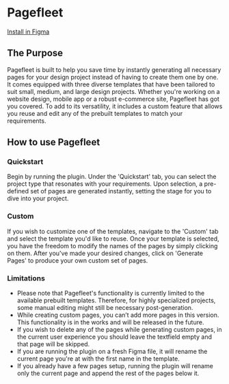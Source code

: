 # Pagefleet

[Install in Figma](https://www.figma.com/community/plugin/1243840737950472379)

## The Purpose
Pagefleet is built to help you save time by instantly generating all necessary pages for your design project instead of having to create them one by one. It comes equipped with three diverse templates that have been tailored to suit small, medium, and large design projects. Whether you're working on a website design, mobile app or a robust e-commerce site, Pagefleet has got you covered. To add to its versatility, it includes a custom feature that allows you reuse and edit any of the prebuilt templates to match your requirements.



## How to use Pagefleet

### Quickstart

Begin by running the plugin. Under the 'Quickstart' tab, you can select the project type that resonates with your requirements. Upon selection, a pre-defined set of pages are generated instantly, setting the stage for you to dive into your project.

### Custom

If you wish to customize one of the templates, navigate to the 'Custom' tab and select the template you'd like to reuse. Once your template is selected, you have the freedom to modify the names of the pages by simply clicking on them. After you've made your desired changes, click on 'Generate Pages' to produce your own custom set of pages.

### Limitations

- Please note that Pagefleet's functionality is currently limited to the available prebuilt templates. Therefore, for highly specialized projects, some manual editing might still be necessary post-generation.
- While creating custom pages, you can’t add more pages in this version. This functionality is in the works and will be released in the future.
- If you wish to delete any of the pages while generating custom pages, in the current user experience you should leave the textfield empty and that page will be skipped.
- If you are running the plugin on a fresh Figma file, it will rename the current page you're at with the first name in the template.
- If you already have a few pages setup, running the plugin will rename only the current page and append the rest of the pages below it.

